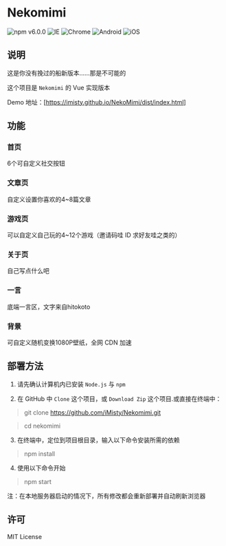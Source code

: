 # Nekomimi

![npm v6.0.0](https://img.shields.io/badge/NPM-6.0.0-blue.svg) ![IE](https://img.shields.io/badge/IE-10%2B-ff69b4.svg) ![Chrome](https://img.shields.io/badge/Chrome-29%2B-brightgreen.svg) ![Android](https://img.shields.io/badge/Android-4.4%2B-brightgreen.svg) ![iOS](https://img.shields.io/badge/iOS-9.2%2B-brightgreen.svg)

## 说明

这是你没有挽过的船新版本……那是不可能的

这个项目是 `Nekomimi` 的 Vue 实现版本

Demo 地址：[https://imisty.github.io/NekoMimi/dist/index.html]

## 功能

### 首页

6个可自定义社交按钮

### 文章页

自定义设置你喜欢的4~8篇文章

### 游戏页

可以自定义自己玩的4~12个游戏（邀请码哇 ID 求好友哇之类的）

### 关于页

自己写点什么吧

### 一言

底端一言区，文字来自hitokoto

### 背景

可自定义随机变换1080P壁纸，全网 CDN 加速

## 部署方法

1. 请先确认计算机内已安装 `Node.js` 与 `npm` 

2. 在 GitHub 中 `Clone` 这个项目，或 `Download Zip` 这个项目.或直接在终端中：
> git clone https://github.com/iMisty/Nekomimi.git 

>cd nekomimi

3. 在终端中，定位到项目根目录，输入以下命令安装所需的依赖

> npm install

4. 使用以下命令开始

> npm start

注：在本地服务器启动的情况下，所有修改都会重新部署并自动刷新浏览器

## 许可

MIT License
